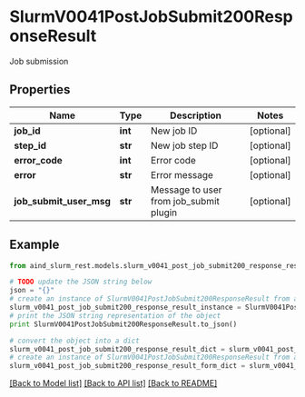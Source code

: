 # SlurmV0041PostJobSubmit200ResponseResult

Job submission

## Properties

Name | Type | Description | Notes
------------ | ------------- | ------------- | -------------
**job_id** | **int** | New job ID | [optional] 
**step_id** | **str** | New job step ID | [optional] 
**error_code** | **int** | Error code | [optional] 
**error** | **str** | Error message | [optional] 
**job_submit_user_msg** | **str** | Message to user from job_submit plugin | [optional] 

## Example

```python
from aind_slurm_rest.models.slurm_v0041_post_job_submit200_response_result import SlurmV0041PostJobSubmit200ResponseResult

# TODO update the JSON string below
json = "{}"
# create an instance of SlurmV0041PostJobSubmit200ResponseResult from a JSON string
slurm_v0041_post_job_submit200_response_result_instance = SlurmV0041PostJobSubmit200ResponseResult.from_json(json)
# print the JSON string representation of the object
print SlurmV0041PostJobSubmit200ResponseResult.to_json()

# convert the object into a dict
slurm_v0041_post_job_submit200_response_result_dict = slurm_v0041_post_job_submit200_response_result_instance.to_dict()
# create an instance of SlurmV0041PostJobSubmit200ResponseResult from a dict
slurm_v0041_post_job_submit200_response_result_form_dict = slurm_v0041_post_job_submit200_response_result.from_dict(slurm_v0041_post_job_submit200_response_result_dict)
```
[[Back to Model list]](../README.md#documentation-for-models) [[Back to API list]](../README.md#documentation-for-api-endpoints) [[Back to README]](../README.md)


